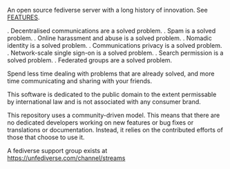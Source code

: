 An open source fediverse server with a long history of innovation. See [FEATURES](https://codeberg.org/streams/streams/src/branch/dev/FEATURES.md).

. Decentralised communications are a solved problem.
. Spam is a solved problem.
. Online harassment and abuse is a solved problem. 
. Nomadic identity is a solved problem.
. Communications privacy is a solved problem.
. Network-scale single sign-on is a solved problem.
. Search permission is a solved problem.
. Federated groups are a solved problem.

Spend less time dealing with problems that are already solved, and more time communicating and sharing with your friends. 

This software is dedicated to the public domain to the extent permissable by international law and is not associated with any consumer brand.

This repository uses a community-driven model. This means that there are no dedicated developers working on new features or bug fixes or translations or documentation. Instead, it relies on the contributed efforts of those that choose to use it.

A fediverse support group exists at 
https://unfediverse.com/channel/streams

